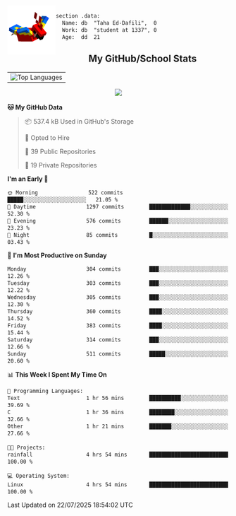 <img src="parrot_fly_flipped.gif" align="left" height="110">


```assembly
section .data:
  Name: db  "Taha Ed-Dafili",  0
  Work: db  "student at 1337", 0
  Age:  dd  21
```


<div align="center">
  <h2>My GitHub/School Stats</h2>
</div>
<table align="center">
  <tr>
    <td align="center"><img width="450" src="https://github-readme-stats.vercel.app/api/top-langs/?username=0rayn&layout=compact&theme=github_dark&hide=html,makefile,css&exclude_repo=Yona2.0,Nand2Tetris&hide_border=true&langs_count=6" alt="Top Languages" /></td>
<!--     <td align="center"><img src="https://github-readme-streak-stats.herokuapp.com?user=0rayn&theme=github-dark-blue&hide_border=true&border_radius=5" alt="GitHub Streak" /></td>
  </tr> -->
</table>
 <p align="center">
  <a href="https://github.com/0rayn">
    <img src="https://komarev.com/ghpvc/?username=0rayn&color=blue&style=flat)" />
  </a>
</p>

<!--START_SECTION:waka-->
**🐱 My GitHub Data** 

> 📦 537.4 kB Used in GitHub's Storage 
 > 
> 💼 Opted to Hire
 > 
> 📜 39 Public Repositories 
 > 
> 🔑 19 Private Repositories 
 > 
**I'm an Early 🐤** 

```text
🌞 Morning                522 commits         █████░░░░░░░░░░░░░░░░░░░░   21.05 % 
🌆 Daytime                1297 commits        █████████████░░░░░░░░░░░░   52.30 % 
🌃 Evening                576 commits         ██████░░░░░░░░░░░░░░░░░░░   23.23 % 
🌙 Night                  85 commits          █░░░░░░░░░░░░░░░░░░░░░░░░   03.43 % 
```
📅 **I'm Most Productive on Sunday** 

```text
Monday                   304 commits         ███░░░░░░░░░░░░░░░░░░░░░░   12.26 % 
Tuesday                  303 commits         ███░░░░░░░░░░░░░░░░░░░░░░   12.22 % 
Wednesday                305 commits         ███░░░░░░░░░░░░░░░░░░░░░░   12.30 % 
Thursday                 360 commits         ████░░░░░░░░░░░░░░░░░░░░░   14.52 % 
Friday                   383 commits         ████░░░░░░░░░░░░░░░░░░░░░   15.44 % 
Saturday                 314 commits         ███░░░░░░░░░░░░░░░░░░░░░░   12.66 % 
Sunday                   511 commits         █████░░░░░░░░░░░░░░░░░░░░   20.60 % 
```


📊 **This Week I Spent My Time On** 

```text
💬 Programming Languages: 
Text                     1 hr 56 mins        ██████████░░░░░░░░░░░░░░░   39.69 % 
C                        1 hr 36 mins        ████████░░░░░░░░░░░░░░░░░   32.66 % 
Other                    1 hr 21 mins        ███████░░░░░░░░░░░░░░░░░░   27.66 % 

🐱‍💻 Projects: 
rainfall                 4 hrs 54 mins       █████████████████████████   100.00 % 

💻 Operating System: 
Linux                    4 hrs 54 mins       █████████████████████████   100.00 % 
```


 Last Updated on 22/07/2025 18:54:02 UTC
<!--END_SECTION:waka-->
